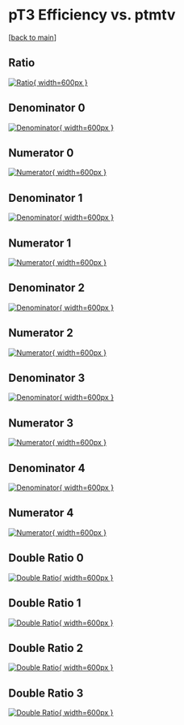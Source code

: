 # pT3 Efficiency vs. ptmtv

[[back to main](./)]



## Ratio

[![Ratio](../mtv/var/pT3_xtr_11_0_eff_ptmtv.png){ width=600px }](../mtv/var/pT3_xtr_11_0_eff_ptmtv.pdf)

## Denominator 0

[![Denominator](../mtv/den/pT3_xtr_11_0_eff_ptmtv_den0.png){ width=600px }](../mtv/den/pT3_xtr_11_0_eff_ptmtv_den0.pdf)

## Numerator 0

[![Numerator](../mtv/num/pT3_xtr_11_0_eff_ptmtv_num0.png){ width=600px }](../mtv/num/pT3_xtr_11_0_eff_ptmtv_num0.pdf)

## Denominator 1

[![Denominator](../mtv/den/pT3_xtr_11_0_eff_ptmtv_den1.png){ width=600px }](../mtv/den/pT3_xtr_11_0_eff_ptmtv_den1.pdf)

## Numerator 1

[![Numerator](../mtv/num/pT3_xtr_11_0_eff_ptmtv_num1.png){ width=600px }](../mtv/num/pT3_xtr_11_0_eff_ptmtv_num1.pdf)

## Denominator 2

[![Denominator](../mtv/den/pT3_xtr_11_0_eff_ptmtv_den2.png){ width=600px }](../mtv/den/pT3_xtr_11_0_eff_ptmtv_den2.pdf)

## Numerator 2

[![Numerator](../mtv/num/pT3_xtr_11_0_eff_ptmtv_num2.png){ width=600px }](../mtv/num/pT3_xtr_11_0_eff_ptmtv_num2.pdf)

## Denominator 3

[![Denominator](../mtv/den/pT3_xtr_11_0_eff_ptmtv_den3.png){ width=600px }](../mtv/den/pT3_xtr_11_0_eff_ptmtv_den3.pdf)

## Numerator 3

[![Numerator](../mtv/num/pT3_xtr_11_0_eff_ptmtv_num3.png){ width=600px }](../mtv/num/pT3_xtr_11_0_eff_ptmtv_num3.pdf)

## Denominator 4

[![Denominator](../mtv/den/pT3_xtr_11_0_eff_ptmtv_den4.png){ width=600px }](../mtv/den/pT3_xtr_11_0_eff_ptmtv_den4.pdf)

## Numerator 4

[![Numerator](../mtv/num/pT3_xtr_11_0_eff_ptmtv_num4.png){ width=600px }](../mtv/num/pT3_xtr_11_0_eff_ptmtv_num4.pdf)

## Double Ratio 0

[![Double Ratio](../mtv/ratio/pT3_xtr_11_0_eff_ptmtv_ratio0.png){ width=600px }](../mtv/ratio/pT3_xtr_11_0_eff_ptmtv_ratio0.pdf)

## Double Ratio 1

[![Double Ratio](../mtv/ratio/pT3_xtr_11_0_eff_ptmtv_ratio1.png){ width=600px }](../mtv/ratio/pT3_xtr_11_0_eff_ptmtv_ratio1.pdf)

## Double Ratio 2

[![Double Ratio](../mtv/ratio/pT3_xtr_11_0_eff_ptmtv_ratio2.png){ width=600px }](../mtv/ratio/pT3_xtr_11_0_eff_ptmtv_ratio2.pdf)

## Double Ratio 3

[![Double Ratio](../mtv/ratio/pT3_xtr_11_0_eff_ptmtv_ratio3.png){ width=600px }](../mtv/ratio/pT3_xtr_11_0_eff_ptmtv_ratio3.pdf)

